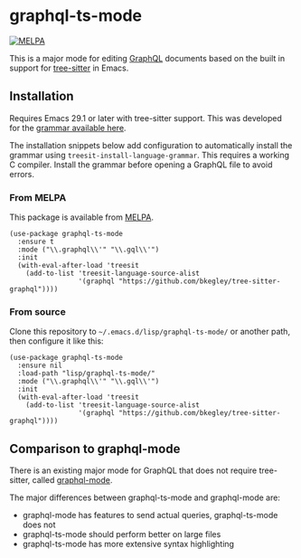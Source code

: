 # graphql-ts-mode

[![MELPA](https://melpa.org/packages/graphql-ts-mode-badge.svg)](https://melpa.org/#/graphql-ts-mode)

This is a major mode for editing [GraphQL][gql] documents based on the built in
support for [tree-sitter][ts] in Emacs.

[gql]: https://graphql.org/
[ts]: https://tree-sitter.github.io/tree-sitter/

## Installation

Requires Emacs 29.1 or later with tree-sitter support. This was developed for
the [grammar available here][grammar].

[grammar]: https://github.com/bkegley/tree-sitter-graphql

The installation snippets below add configuration to automatically install the
grammar using `treesit-install-language-grammar`. This requires a working C
compiler. Install the grammar before opening a GraphQL file to avoid errors.

### From MELPA

This package is available from [MELPA](https://melpa.org/).

```
(use-package graphql-ts-mode
  :ensure t
  :mode ("\\.graphql\\'" "\\.gql\\'")
  :init
  (with-eval-after-load 'treesit
    (add-to-list 'treesit-language-source-alist
                 '(graphql "https://github.com/bkegley/tree-sitter-graphql"))))
```

### From source

Clone this repository to `~/.emacs.d/lisp/graphql-ts-mode/` or another path,
then configure it like this:

```elisp
(use-package graphql-ts-mode
  :ensure nil
  :load-path "lisp/graphql-ts-mode/"
  :mode ("\\.graphql\\'" "\\.gql\\'")
  :init
  (with-eval-after-load 'treesit
    (add-to-list 'treesit-language-source-alist
                 '(graphql "https://github.com/bkegley/tree-sitter-graphql"))))
```

## Comparison to graphql-mode

There is an existing major mode for GraphQL that does not require tree-sitter,
called [graphql-mode][graphql-mode].

[graphql-mode]: https://github.com/davazp/graphql-mode

The major differences between graphql-ts-mode and graphql-mode are:

- graphql-mode has features to send actual queries, graphql-ts-mode does not
- graphql-ts-mode should perform better on large files
- graphql-ts-mode has more extensive syntax highlighting
